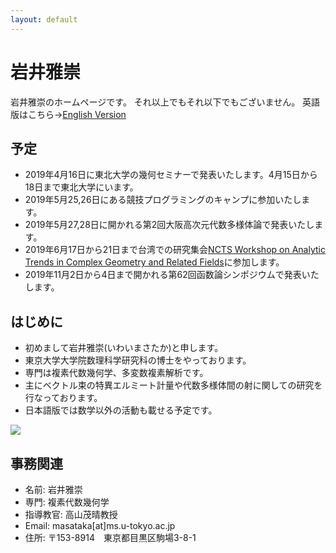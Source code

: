 ```yaml
---
layout: default
---
```




# **岩井雅崇**
岩井雅崇のホームページです。
それ以上でもそれ以下でもございません。
英語版はこちら→[English Version](https://masataka123.github.io/blog3_e/)

## **予定**
- 2019年4月16日に東北大学の幾何セミナーで発表いたします。4月15日から18日まで東北大学にいます。
- 2019年5月25,26日にある競技プログラミングのキャンプに参加いたします。
- 2019年5月27,28日に開かれる第2回大阪高次元代数多様体論で発表いたします。
- 2019年6月17日から21日まで台湾での研究集会[NCTS Workshop on Analytic Trends in Complex Geometry and Related Fields](http://www.ncts.ntu.edu.tw/events_2_detail.php?nid=223)に参加します。
- 2019年11月2日から4日まで開かれる第62回函数論シンポジウムで発表いたします。

## **はじめに**
- 初めまして岩井雅崇(いわいまさたか)と申します。
- 東京大学大学院数理科学研究科の博士をやっております。
- 専門は複素代数幾何学、多変数複素解析です。
- 主にベクトル束の特異エルミート計量や代数多様体間の射に関しての研究を行なっております。
- 日本語版では数学以外の活動も載せる予定です。

![](https://masataka123.github.io/blog3/picture/1.jpg )

## **事務関連**
- 名前: 岩井雅崇
- 専門: 複素代数幾何学
- 指導教官: 高山茂晴教授
- Email: masataka[at]ms.u-tokyo.ac.jp
- 住所: 〒153-8914　東京都目黒区駒場3-8-1



